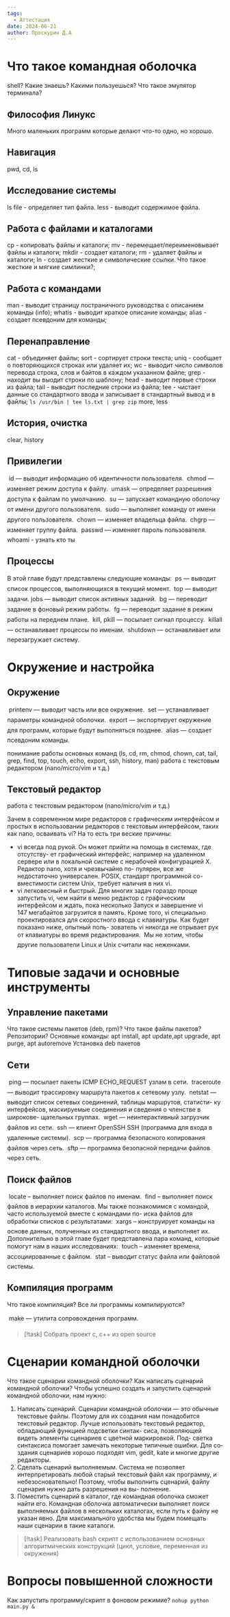 ```yaml
---
tags:
  - Аттестация
date: 2024-06-21
author: Проскурин Д.А
---
```


# Что такое командная оболочка

shell? Какие знаешь? Какими пользуешься?
Что такое эмулятор терминала?

## Философия Линукс

Много маленьких программ которые делают что-то одно, но хорошо.
## Навигация

pwd, cd, ls

## Исследование системы

ls
file - определяет тип файла.
less - выводит содержимое файла.

## Работа с файлами и каталогами

cp - копировать файлы и каталоги;
mv - перемещает/переименовывает файлы и каталоги;
mkdir - создает каталоги;
rm - удаляет файлы и каталоги;
ln - создает жесткие и символические ссылки. Что такое жесткие и мягкие симлинки?;

## Работа с командами

man - выводит страницу постраничного руководства с описанием команды (info);
whatis - выводит краткое описание команды;
alias - создает псевдоним для команды;

## Перенаправление

cat - объединяет файлы;
sort - сортирует строки текста;
uniq - сообщает о повторяющихся строках или удаляет их;
wc - выводит число символов перевода строка, слов и байтов в каждом указанном файле;
grep - находит вы выодит строки по шаблону;
head - выводит первые строки из файла;
tail - выводит последние строки из файла;
tee - чистает данные со стандартного ввода и записывает в стандартный вывод и в файлы;
`ls /usr/bin | tee ls.txt | grep zip`
more, less

## История, очистка

clear, history

## Привилегии

 id — выводит информацию об идентичности пользователя.
 chmod — изменяет режим доступа к файлу.
 umask — определяет разрешения доступа к файлам по умолчанию.
 su — запускает командную оболочку от имени другого пользователя.
 sudo — выполняет команду от имени другого пользователя.
 chown — изменяет владельца файла.
 chgrp — изменяет группу файла.
 passwd — изменяет пароль пользователя.
whoami - узнать кто ты


## Процессы

В этой главе будут представлены следующие команды:
 ps — выводит список процессов, выполняющихся в текущий момент.
 top — выводит задачи.
 jobs — выводит список активных заданий.
 bg — переводит задание в фоновый режим работы.
 fg — переводит задание в режим работы на переднем плане.
 kill, pkill — посылает сигнал процессу.
 killall — останавливает процессы по именам.
 shutdown — останавливает или перезагружает систему.
# Окружение и настройка

## Окружение

 printenv — выводит часть или все окружение.
 set — устанавливает параметры командной оболочки.
 export — экспортирует окружение для программ, которые будут выполняться позднее.
 alias — создает псевдоним команды.


понимание работы основных команд (ls, cd, rm, chmod, chown, cat, tail, grep, find, top, touch, echo, export, ssh, history, man)
работа с текстовым редактором (nano/micro/vim и т.д.)


## Текстовый редактор

работа с текстовым редактором (nano/micro/vim и т.д.)

Зачем в современном мире редакторов с графическим интерфейсом и простых
в использовании редакторов с текстовым интерфейсом, таких как nano, осваивать
vi? На то есть три веские причины:
- vi всегда под рукой. Он может прийти на помощь в системах, где отсутству-
ет графический интерфейс, например на удаленном сервере или в локальной
системе с нерабочей конфигурацией X. Редактор nano, хотя и чрезвычайно по-
пулярен, все же недостаточно универсален. POSIX, стандарт программной со-
вместимости систем Unix, требует наличия в них vi.
- vi легковесный и быстрый. Для многих задач гораздо проще запустить vi, чем
найти в меню редактор с графическим интерфейсом и ждать, пока несколько
Запуск и завершение vi  
 147
мегабайтов загрузится в память. Кроме того, vi специально проектировался
для скоростного ввода с клавиатуры. Как будет показано ниже, опытный поль-
зователь vi никогда не отрывает рук от клавиатуры во время редактирования.
 Мы не хотим, чтобы другие пользователи Linux и Unix считали нас неженками.


# Типовые задачи и основные инструменты

## Управление пакетами

Что такое системы пакетов (deb, rpm)?
Что такое файлы пакетов?
Репозитории?
Основные команды: apt install, apt update,apt upgrade, apt purge, apt autoremove
Установка deb пакетов

## Сети

 ping — посылает пакеты ICMP ECHO_REQUEST узлам в сети.
 traceroute — выводит трассировку маршрута пакетов к сетевому узлу.
 netstat — выводит список сетевых соединений, таблицы маршрутов, статисти-
ку интерфейсов, маскируемые соединения и сведения о членстве в широкове-
щательных группах.
 wget — неинтерактивный загрузчик файлов из сети.
 ssh — клиент OpenSSH SSH (программа для входа в удаленные системы).
 scp — программа безопасного копирования файлов через сеть.
 sftp — программа безопасной передачи файлов через сеть.

## Поиск файлов

 locate – выполняет поиск файлов по именам.
 find – выполняет поиск файлов в иерархии каталогов.
Мы также познакомимся с командой, часто используемой вместе с командами по-
иска файлов для обработки списков с результатами:
 xargs – конструирует команды на основе данных, полученных из стандартного
ввода, и выполняет их.
Дополнительно в этой главе будет представлена пара команд, которые помогут
нам в наших исследованиях:
 touch – изменяет времена, ассоциированные с файлом.
 stat – выводит статус файла или файловой системы.


## Компиляция программ

Что такое компиляция?
Все ли программы компилируются?

 make — утилита сопровождения программ.

>[!task] Собрать проект c, c++ из open source

# Сценарии командной оболочки

Что такое сценарии командной оболочки?
Как написать сценарий командной оболочки?
Чтобы успешно создать и запустить сценарий командной оболочки, нам нужно:
1. Написать сценарий. Сценарии командной оболочки — это обычные текстовые
файлы. Поэтому для их создания нам понадобится текстовый редактор. Лучше
использовать текстовый редактор, обладающий функцией подсветки синтак-
сиса, позволяющей видеть элементы сценариев с цветной маркировкой. Под-
светка синтаксиса помогает замечать некоторые типичные ошибки. Для со­
здания сценариев хорошо подходят vim, gedit, kate и многие другие редакторы.
2. Сделать сценарий выполняемым. Система не позволяет интерпретировать
любой старый текстовый файл как программу, и небезосновательно! Поэтому,
чтобы выполнить сценарий, файлу сценария нужно дать разрешения на вы-
полнение.
3. Поместить сценарий в каталог, где командная оболочка сможет найти его.
Командная оболочка автоматически выполняет поиск выполняемых файлов
в нескольких каталогах, если путь к файлу не указан явно. Для максимального
удобства мы будем помещать наши сценарии в такие каталоги.

>[!task] Реализовать bash скрипт с использованием основных алгоритмических конструкций (цикл, условие, переменная из окружения)

# Вопросы повышенной сложности

Как запустить программу/скрипт в фоновом режимие? `nohup python main.py &` 